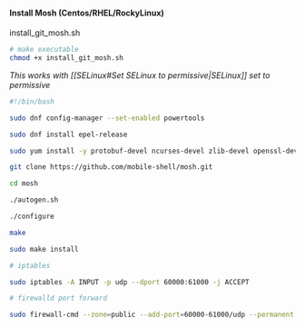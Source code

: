 
#### Install Mosh (Centos/RHEL/RockyLinux)
install_git_mosh.sh
```bash
# make executable
chmod +x install_git_mosh.sh
```

*This works with [[SELinux#Set SELinux to permissive|SELinux]] set to permissive*

```sh
#!/bin/bash

sudo dnf config-manager --set-enabled powertools

sudo dnf install epel-release

sudo yum install -y protobuf-devel ncurses-devel zlib-devel openssl-devel

git clone https://github.com/mobile-shell/mosh.git

cd mosh

./autogen.sh

./configure

make

sudo make install

# iptables

sudo iptables -A INPUT -p udp --dport 60000:61000 -j ACCEPT

# firewalld port forward

sudo firewall-cmd --zone=public --add-port=60000-61000/udp --permanent
```